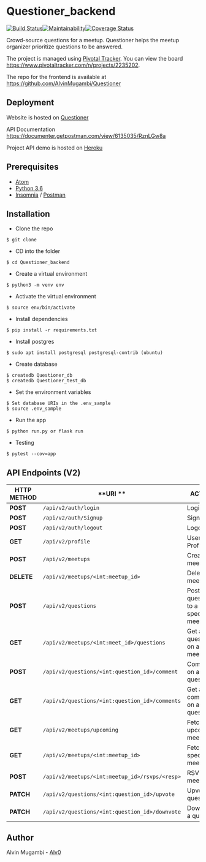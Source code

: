 
# Questioner_backend

[![Build Status](https://travis-ci.org/AlvinMugambi/Questioner_backend.svg?branch=develop)](https://travis-ci.org/AlvinMugambi/Questioner_backend)[![Maintainability](https://api.codeclimate.com/v1/badges/c4e627cf1f50880cb8fb/maintainability)](https://codeclimate.com/github/AlvinMugambi/Questioner_backend/maintainability)[![Coverage Status](https://coveralls.io/repos/github/AlvinMugambi/Questioner_backend/badge.svg?branch=develop)](https://coveralls.io/github/AlvinMugambi/Questioner_backend?branch=develop)

Crowd-source questions for a meetup. Questioner helps the meetup organizer prioritize questions to be answered.

The project is managed using [Pivotal Tracker](https://www.pivotaltracker.com). You can view the board https://www.pivotaltracker.com/n/projects/2235202.

The repo for the frontend is available at https://github.com/AlvinMugambi/Questioner

## Deployment
Website is hosted on [Questioner](https://alvinmugambi.github.io/Questioner/UI/templates/homepage.html)

API Documentation https://documenter.getpostman.com/view/6135035/RznLGw8a

Project API demo is hosted on [Heroku](https://the-questioner-backend.herokuapp.com)

## Prerequisites

- [Atom](https://atom.io/)
- [Python 3.6](https://www.python.org)
- [Insomnia](https://insomnia.rest) / [Postman](https://www.getpostman.com)

## Installation

- Clone the repo
```
$ git clone
```

- CD into the folder
```
$ cd Questioner_backend
```

- Create a virtual environment
```
$ python3 -m venv env
```

- Activate the virtual environment
```
$ source env/bin/activate
```

- Install dependencies
```
$ pip install -r requirements.txt
```

- Install postgres
```
$ sudo apt install postgresql postgresql-contrib (ubuntu)
```

- Create database
```
$ createdb Questioner_db
$ createdb Questioner_test_db
```

- Set the environment variables
```
$ Set database URIs in the .env_sample
$ source .env_sample
```

- Run the app
```
$ python run.py or flask run
```

- Testing
```
$ pytest --cov=app
```

## API Endpoints (V2)

| **HTTP METHOD** | **URI ** | **ACTION** |
| --- | --- | --- |
| **POST** | `/api/v2/auth/login` | Login |
| **POST** | `/api/v2/auth/Signup` | Sign Up |
| **POST** | `/api/v2/auth/logout` | Logout |
| **GET** | `/api/v2/profile` | User Profile |
| **POST** | `/api/v2/meetups` | Create a meetup |
| **DELETE** | `/api/v2/meetups/<int:meetup_id>` | Delete a meetup |
| **POST** | `/api/v2/questions` | Post a question to a specific meetup |
| **GET** | `/api/v2/meetups/<int:meet_id>/questions` | Get all questions on a meetup |
| **POST** | `/api/v2/questions/<int:question_id>/comment` | Comment on a question |
| **GET** | `/api/v2/questions/<int:question_id>/comments` | Get all comments on a question |
| **GET** | `/api/v2/meetups/upcoming` | Fetch all upcoming meetups |
| **GET** | `/api/v2/meetups/<int:meetup_id>` | Fetch a specific meetup |
| **POST** | `/api/v2/meetups/<int:meetup_id>/rsvps/<resp>` | RSVP to a meetup |
| **PATCH** | `/api/v2/questions/<int:question_id>/upvote` | Upvote a question |
| **PATCH** | `/api/v2/questions/<int:question_id>/downvote` | Downvote a question |

## Author

Alvin Mugambi - [Alv0](https://github.com/AlvinMugambi)
